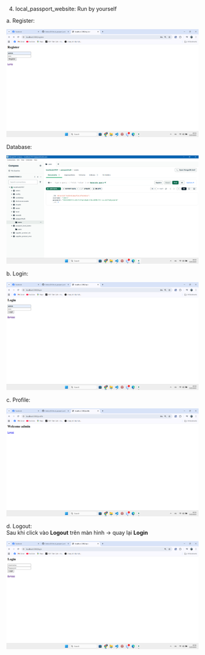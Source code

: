 4. local_passport_website: Run by yourself

a. Register:

![1758808399472](public/image/1758808399472.png)

Database:

![1758808425676](public/image/1758808425676.png)

b. Login:

![1758808463842](public/image/1758808463842.png)

c. Profile:

![1758808524369](public/image/1758808524369.png)

d. Logout:  
Sau khi click vào **Logout** trên màn hình → quay lại **Login**

![1758808626269](public/image/1758808626269.png)
